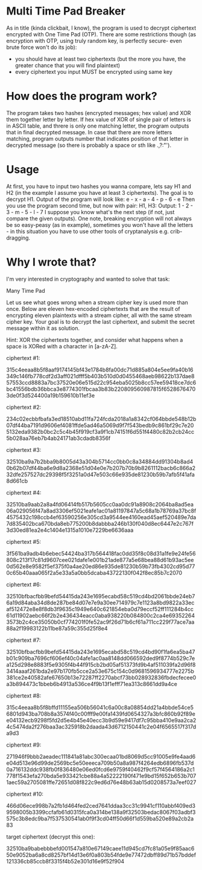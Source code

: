 # Multi Time Pad Breaker

As in title (kinda clickbait, I know), the program is used to decrypt ciphertext encrypted with One Time Pad (OTP). There are some restrictions though (as encryption with OTP, using truly random key, is perfectly secure- even brute force won't do its job): 
- you should have at least two ciphertexts (but the more you have, the greater chance that you will find plaintext)
- every ciphertext you input MUST be encrypted using same key

# How does the program work?

The program takes two hashes (encrypted messages; hex value) and XOR them together letter by letter. If hex value of XOR of single pair of letters is in ASCII table, and threre is only one matching letter, the program outputs that in final decrypted message. In case that there are more letters matching, program outputs number that indicates position of that letter in decrypted message (so there is probably a space or sth like .,?:"').

# Usage

At first, you have to input two hashes you wanna compare, lets say H1 and H2 (in the example I assume you have at least 3 ciphertexts).
The goal is to decrypt H1.
Output of the program will look like: 
e - x - a - 4 - p - 6 - e
Then you use the program second time, but now with pair: H1, H3:
Output:
1 - 2 - 3 - m - 5 - l - 7
I suppose you know what's the next step (if not, just compare the given outputs).
One note, breaking encryption will not always be so easy-peasy (as in example), sometimes you won't have all the letters - in this situation you have to use other tools of cryptanalysis e.g. crib-dragging.

# Why I wrote that?

I'm very interested in cryptography and wanted to solve that task: 


Many Time Pad

Let us see what goes wrong when a stream cipher key is used more than once. Below are eleven hex-encoded ciphertexts that are the result of encrypting eleven plaintexts with a stream cipher, all with the same stream cipher key. Your goal is to decrypt the last ciphertext, and submit the secret message within it as solution.

Hint: XOR the ciphertexts together, and consider what happens when a space is XORed with a character in [a-zA-Z].

ciphertext #1:

315c4eeaa8b5f8aaf9174145bf43e1784b8fa00dc71d885a804e5ee9fa40b16349c146fb778cdf2d3aff021dfff5b403b510d0d0455468aeb98622b137dae857553ccd8883a7bc37520e06e515d22c954eba5025b8cc57ee59418ce7dc6bc41556bdb36bbca3e8774301fbcaa3b83b220809560987815f65286764703de0f3d524400a19b159610b11ef3e

ciphertext #2:

234c02ecbbfbafa3ed18510abd11fa724fcda2018a1a8342cf064bbde548b12b07df44ba7191d9606ef4081ffde5ad46a5069d9f7f543bedb9c861bf29c7e205132eda9382b0bc2c5c4b45f919cf3a9f1cb74151f6d551f4480c82b2cb24cc5b028aa76eb7b4ab24171ab3cdadb8356f

ciphertext #3:

32510ba9a7b2bba9b8005d43a304b5714cc0bb0c8a34884dd91304b8ad40b62b07df44ba6e9d8a2368e51d04e0e7b207b70b9b8261112bacb6c866a232dfe257527dc29398f5f3251a0d47e503c66e935de81230b59b7afb5f41afa8d661cb

ciphertext #4:

32510ba9aab2a8a4fd06414fb517b5605cc0aa0dc91a8908c2064ba8ad5ea06a029056f47a8ad3306ef5021eafe1ac01a81197847a5c68a1b78769a37bc8f4575432c198ccb4ef63590256e305cd3a9544ee4160ead45aef520489e7da7d835402bca670bda8eb775200b8dabbba246b130f040d8ec6447e2c767f3d30ed81ea2e4c1404e1315a1010e7229be6636aaa

ciphertext #5:

3f561ba9adb4b6ebec54424ba317b564418fac0dd35f8c08d31a1fe9e24fe56808c213f17c81d9607cee021dafe1e001b21ade877a5e68bea88d61b93ac5ee0d562e8e9582f5ef375f0a4ae20ed86e935de81230b59b73fb4302cd95d770c65b40aaa065f2a5e33a5a0bb5dcaba43722130f042f8ec85b7c2070

ciphertext #6:

32510bfbacfbb9befd54415da243e1695ecabd58c519cd4bd2061bbde24eb76a19d84aba34d8de287be84d07e7e9a30ee714979c7e1123a8bd9822a33ecaf512472e8e8f8db3f9635c1949e640c621854eba0d79eccf52ff111284b4cc61d11902aebc66f2b2e436434eacc0aba938220b084800c2ca4e693522643573b2c4ce35050b0cf774201f0fe52ac9f26d71b6cf61a711cc229f77ace7aa88a2f19983122b11be87a59c355d25f8e4

ciphertext #7:

32510bfbacfbb9befd54415da243e1695ecabd58c519cd4bd90f1fa6ea5ba47b01c909ba7696cf606ef40c04afe1ac0aa8148dd066592ded9f8774b529c7ea125d298e8883f5e9305f4b44f915cb2bd05af51373fd9b4af511039fa2d96f83414aaaf261bda2e97b170fb5cce2a53e675c154c0d9681596934777e2275b381ce2e40582afe67650b13e72287ff2270abcf73bb028932836fbdecfecee0a3b894473c1bbeb6b4913a536ce4f9b13f1efff71ea313c8661dd9a4ce

ciphertext #8:

315c4eeaa8b5f8bffd11155ea506b56041c6a00c8a08854dd21a4bbde54ce56801d943ba708b8a3574f40c00fff9e00fa1439fd0654327a3bfc860b92f89ee04132ecb9298f5fd2d5e4b45e40ecc3b9d59e9417df7c95bba410e9aa2ca24c5474da2f276baa3ac325918b2daada43d6712150441c2e04f6565517f317da9d3

ciphertext #9:

271946f9bbb2aeadec111841a81abc300ecaa01bd8069d5cc91005e9fe4aad6e04d513e96d99de2569bc5e50eeeca709b50a8a987f4264edb6896fb537d0a716132ddc938fb0f836480e06ed0fcd6e9759f40462f9cf57f4564186a2c1778f1543efa270bda5e933421cbe88a4a52222190f471e9bd15f652b653b7071aec59a2705081ffe72651d08f822c9ed6d76e48b63ab15d0208573a7eef027

ciphertext #10:

466d06ece998b7a2fb1d464fed2ced7641ddaa3cc31c9941cf110abbf409ed39598005b3399ccfafb61d0315fca0a314be138a9f32503bedac8067f03adbf3575c3b8edc9ba7f537530541ab0f9f3cd04ff50d66f1d559ba520e89a2cb2a83

target ciphertext (decrypt this one):

32510ba9babebbbefd001547a810e67149caee11d945cd7fc81a05e9f85aac650e9052ba6a8cd8257bf14d13e6f0a803b54fde9e77472dbff89d71b57bddef121336cb85ccb8f3315f4b52e301d16e9f52f904